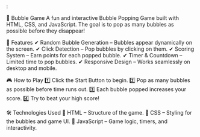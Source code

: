 :

🎈 Bubble Game
A fun and interactive Bubble Popping Game built with HTML, CSS, and JavaScript.
The goal is to pop as many bubbles as possible before they disappear!

🚀 Features
✔ Random Bubble Generation – Bubbles appear dynamically on the screen.
✔ Click Detection – Pop bubbles by clicking on them.
✔ Scoring System – Earn points for each popped bubble.
✔ Timer & Countdown – Limited time to pop bubbles.
✔ Responsive Design – Works seamlessly on desktop and mobile.

🎮 How to Play
1️⃣ Click the Start Button to begin.
2️⃣ Pop as many bubbles as possible before time runs out.
3️⃣ Each bubble popped increases your score.
4️⃣ Try to beat your high score!

🛠 Technologies Used
🔹 HTML – Structure of the game.
🔹 CSS – Styling for the bubbles and game UI.
🔹 JavaScript – Game logic, timers, and interactivity.
